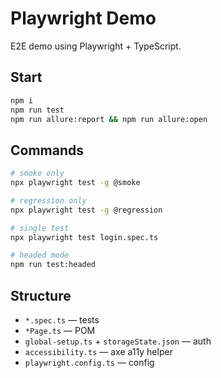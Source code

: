 # Playwright Demo

E2E demo using Playwright + TypeScript.

## Start

```bash
npm i
npm run test
npm run allure:report && npm run allure:open
```

## Commands

```bash
# smoke only
npx playwright test -g @smoke

# regression only
npx playwright test -g @regression

# single test
npx playwright test login.spec.ts

# headed mode
npm run test:headed
```

## Structure

- `*.spec.ts` — tests
- `*Page.ts` — POM
- `global-setup.ts` + `storageState.json` — auth
- `accessibility.ts` — axe a11y helper
- `playwright.config.ts` — config
